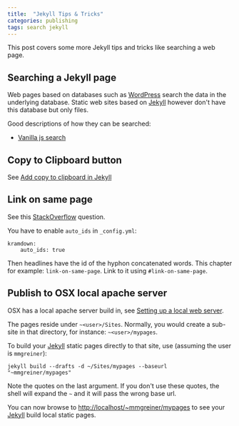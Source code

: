 ```yaml
---
title:  "Jekyll Tips & Tricks"
categories: publishing
tags: search jekyll
---
```


This post covers some more Jekyll tips and tricks like searching a web page.

## Searching a Jekyll page

Web pages based on databases such as [WordPress][wordpress] search the data in the underlying database. Static web sites based on [Jekyll] however don't have this database but only files.  

Good descriptions of how they can be searched:

- [Vanilla js search](https://gomakethings.com/how-to-create-a-vanilla-js-search-page-for-a-static-website/)


[wordpress]:    https://wordpress.com

## Copy to Clipboard button

See [Add copy to clipboard in Jekyll](https://www.aleksandrhovhannisyan.com/blog/how-to-add-a-copy-to-clipboard-button-to-your-jekyll-blog/)

## Link on same page

See this [StackOverflow](https://stackoverflow.com/questions/4629675/jekyll-markdown-internal-links) question. 

You have to enable `auto_ids` in `_config.yml`:

    kramdown:
        auto_ids: true

Then headlines have the id of the hyphon concatenated words. This chapter for example: `link-on-same-page`. Link to it using `#link-on-same-page`.


## Publish to OSX local apache server

OSX has a local apache server build in, see [Setting up a local web server](https://discussions.apple.com/docs/DOC-250006086).

The pages reside under `~<user>/Sites`. Normally, you would create a sub-site in that directory, for instance: `~<user>/mypages`.

To build your [Jekyll] static pages directly to that site, use (assuming the user is `mmgreiner`):

~~~~
jekyll build --drafts -d ~/Sites/mypages --baseurl "~mmgreiner/mypages"
~~~~

Note the quotes on the last argument. If you don't use these quotes, the shell will expand the `~` and it will pass the wrong base url.

You can now browse to <http://localhost/~mmgreiner/mypages> to see your [Jekyll] build local static pages.


[Jekyll]: {{site.jekyll_link}}

